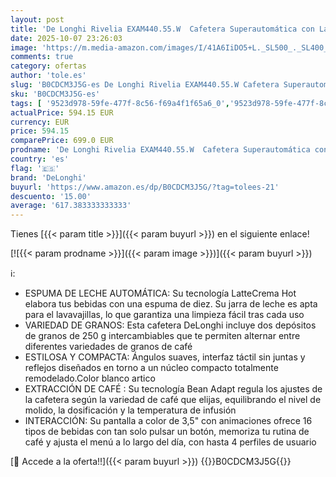 ```yaml
---
layout: post
title: 'De Longhi Rivelia EXAM440.55.W  Cafetera Superautomática con LatteCrema Hot  Espumador de Leche Automático  Tamaño Compacto  16 Recetas  Pantalla Táctil a Color  Blanco Ártico'
date: 2025-10-07 23:26:03
image: 'https://m.media-amazon.com/images/I/41A6IiDO5+L._SL500_._SL400_.jpg'
comments: true
category: ofertas
author: 'tole.es'
slug: 'B0CDCM3J5G-es De Longhi Rivelia EXAM440.55.W Cafetera Superautomática...'
sku: 'B0CDCM3J5G-es'
tags: [ '9523d978-59fe-477f-8c56-f69a4f1f65a6_0','9523d978-59fe-477f-8c56-f69a4f1f65a6_6001','Arborist Merchandising Root','Cafeteras automáticas','Café y Bebidas Calientes','Hogar y cocina','Máquinas cafeteras','Ofertas de electrodomésticos pequeños y grandes','Self Service','Special Features Stores','Utensilios para café y té','cafetera','delonghi','🇪🇸', ]
actualPrice: 594.15 EUR
currency: EUR
price: 594.15
comparePrice: 699.0 EUR
prodname: 'De Longhi Rivelia EXAM440.55.W  Cafetera Superautomática con LatteCrema Hot  Espumador de Leche Automático  Tamaño Compacto  16 Recetas  Pantalla Táctil a Color  Blanco Ártico'
country: 'es'
flag: '🇪🇸'
brand: 'DeLonghi'
buyurl: 'https://www.amazon.es/dp/B0CDCM3J5G/?tag=tolees-21'
descuento: '15.00'
average: '617.383333333333'
---
```


Tienes [{{< param title >}}]({{< param buyurl >}}) en el siguiente enlace!

[![{{< param prodname >}}]({{< param image >}})]({{< param buyurl >}})

ℹ️:

- ESPUMA DE LECHE AUTOMÁTICA: Su tecnología LatteCrema Hot elabora tus bebidas con una espuma de diez. Su jarra de leche es apta para el lavavajillas, lo que garantiza una limpieza fácil tras cada uso
- VARIEDAD DE GRANOS: Esta cafetera DeLonghi incluye dos depósitos de granos de 250 g intercambiables que te permiten alternar entre diferentes variedades de granos de café
- ESTILOSA Y COMPACTA: Ángulos suaves, interfaz táctil sin juntas y reflejos diseñados en torno a un núcleo compacto totalmente remodelado.Color blanco artico
- EXTRACCIÓN DE CAFÉ : Su tecnología Bean Adapt regula los ajustes de la cafetera según la variedad de café que elijas, equilibrando el nivel de molido, la dosificación y la temperatura de infusión
- INTERACCIÓN: Su pantalla a color de 3,5" con animaciones ofrece 16 tipos de bebidas con tan solo pulsar un botón, memoriza tu rutina de café y ajusta el menú a lo largo del día, con hasta 4 perfiles de usuario

[🛒 Accede a la oferta!!]({{< param buyurl >}})
{{<world>}}B0CDCM3J5G{{</world>}}
